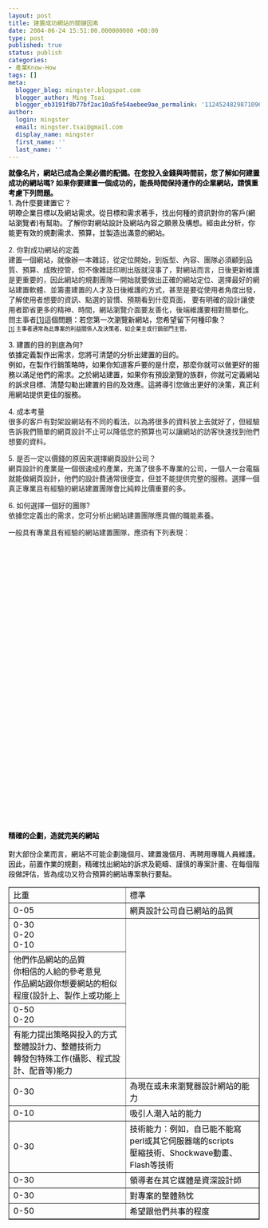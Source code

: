 ```yaml
---
layout: post
title: 建置成功網站的關鍵因素
date: 2004-06-24 15:51:00.000000000 +08:00
type: post
published: true
status: publish
categories:
- 產業Know-How
tags: []
meta:
  blogger_blog: mingster.blogspot.com
  blogger_author: Ming Tsai
  blogger_eb3191f8b77bf2ac10a5fe54aebee9ae_permalink: '112452482987109616'
author:
  login: mingster
  email: mingster.tsai@gmail.com
  display_name: mingster
  first_name: ''
  last_name: ''
---
```

<p><span style="color:#000000;"><strong>就像名片，網站已成為企業必備的配備。在您投入金錢與時間前，您了解如何建置成功的網站嗎? 如果你要建置一個成功的，能長時間保持運作的企業網站，請慎重考慮下列問題。<br /></strong>1. 為什麼要建置它？<br />明暸企業目標以及網站需求。從目標和需求著手，找出何種的資訊對你的客戶(網站瀏覽者)有幫助。了解你對網站設計及網站內容之願景及構想。經由此分析，你能更有效的規劃需求、預算，並製造出滿意的網站。</p>
<p>2. 你對成功網站的定義<br />建置一個網站，就像辦一本雜誌，從定位開始，到版型、內容、團隊必須顧到品質、預算、成敗控管，但不像雜誌印刷出版就沒事了，對網站而言，日後更新維護是更重要的，因此網站的規劃團隊一開始就要做出正確的網站定位、選擇最好的網站建置軟體、並籌畫建置的人才及日後維護的方式，甚至是要從使用者角度出發，了解使用者想要的資訊、點選的習慣、預期看到什麼頁面， 要有明確的設計讓使用者節省更多的精神、時間，網站瀏覽介面要友善化，後端維護要相對簡單化。<br />問主事者</span><a title="" href="http://www.blogger.com/post-create.g?blogID=7772966#_ftn1" name="_ftnref1"><span style="color:#000000;">[1]</span></a><span style="color:#000000;">這個問題：若您第一次瀏覽新網站，您希望留下何種印象？<br /></span><a title="" href="http://www.blogger.com/post-create.g?blogID=7772966#_ftnref1" name="_ftn1"><span style="font-size:78%;color:#000000;">[1]</span></a><span style="color:#000000;"><span style="font-size:78%;"> 主事者通常為此專案的利益關係人及決策者，如企業主或行銷部門主管。</span><br /></span></p>
<p><span style="color:#000000;">3. 建置的目的到底為何?<br />依據定義製作出需求，您將可清楚的分析出建置的目的。<br />例如，在製作行銷策略時，如果你知道客戶要的是什麼，那麼你就可以做更好的服務以滿足他們的需求。之於網站建置，如果你有預設瀏覽的族群，你就可定義網站的訴求目標、清楚勾勒出建置的目的及效應。這將導引您做出更好的決策，真正利用網站提供更佳的服務。</p>
<p>4. 成本考量<br />很多的客戶有對架設網站有不同的看法，以為將很多的資料放上去就好了，但經驗告訴我們簡單的網頁設計不止可以降低您的預算也可以讓網站的訪客快速找到他們想要的資料。</p>
<p>5. 是否一定以價錢的原因來選擇網頁設計公司？<br />網頁設計的產業是一個很速成的產業，充滿了很多不專業的公司，一個人一台電腦就能做網頁設計，他們的設計費通常很便宜，但並不能提供完整的服務。選擇一個真正專業且有經驗的網站建置團隊會比純粹比價重要的多。</p>
<p>6. 如何選擇一個好的團隊?<br />依據您定義出的需求，您可分析出網站建置團隊應具備的職能素養。</p>
<p>一般具有專業且有經驗的網站建置團隊，應須有下列表現： </span></p>
<p>
<table width="100%" border="1" style="color:#efefef;" /><span style="color:#000000;"><br /></span><br />
<tbody>
<tr>
<td><span style="color:#000000;">比重</span></td>
<td><span style="color:#000000;">標準</span></td>
</tr>
</tbody>
<p><span style="color:#000000;"><br /></span><br />
<tr>
<td><span style="color:#000000;">0-05 </span></td>
<td><span style="color:#000000;">網頁設計公司自已網站的品質</span></td>
</tr>
<p><span style="color:#000000;"><br /></span><br />
<tr>
<td><span style="color:#000000;">0-30<br />0-20<br />0-10</span></td>
</tr>
<p><span style="color:#000000;"><br /></span>
<td><span style="color:#000000;">他們作品網站的品質<br />你相信的人給的參考意見<br />作品網站跟你想要網站的相似程度(設計上、製作上或功能上<br /></span></td>
<p><span style="color:#000000;"><br /></span><br />
<tr>
<td><span style="color:#000000;">0-50<br />0-20</span></td>
</tr>
<p><span style="color:#000000;"><br /></span>
<td><span style="color:#000000;">有能力提出策略與投入的方式<br />整體設計力、整體技術力<br />轉發包特殊工作(攝影、程式設計、配音等)能力</span></td>
<p><span style="color:#000000;"><br /></span><br />
<tr>
<td><span style="color:#000000;">0-30</span></td>
<td><span style="color:#000000;">為現在或未來瀏覽器設計網站的能力</span></td>
</tr>
<p><span style="color:#000000;"><br /></span><br />
<tr>
<td><span style="color:#000000;">0-10</span></td>
<td><span style="color:#000000;">吸引人潮入站的能力</span></td>
</tr>
<p><span style="color:#000000;"><br /></span><br />
<tr>
<td><span style="color:#000000;">0-30</span></td>
<td><span style="color:#000000;">技術能力：例如，自已能不能寫perl或其它伺服器端的scripts<br />壓縮技術、Shockwave動畫、Flash等技術</span></td>
</tr>
<p><span style="color:#000000;"><br /></span><br />
<tr>
<td><span style="color:#000000;">0-30</span></td>
<td><span style="color:#000000;">領導者在其它媒體是資深設計師</span></td>
</tr>
<p><span style="color:#000000;"><br /></span><br />
<tr>
<td><span style="color:#000000;">0-30</span></td>
<td><span style="color:#000000;">對專案的整體熱忱</span></td>
</tr>
<p><span style="color:#000000;"><br /></span><br />
<tr>
<td><span style="color:#000000;">0-50</span></td>
<td><span style="color:#000000;">希望跟他們共事的程度</span></td>
</tr>
<p><span style="color:#000000;"><br /></span></p>
<p><span style="color:#000000;"><strong>精確的企劃，造就完美的網站<br /></strong></span><span style="color:#000000;"><br />對大部份企業而言，網站不可能企劃幾個月、建置幾個月、再聘用專職人員維護。因此，前置作業的規劃，精確找出網站的訴求及範疇、謹慎的專案計畫、在每個階段做評估，皆為成功又符合預算的網站專案執行要點。</span></p>
